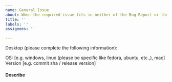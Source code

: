 ```yaml
---
name: General Issue
about: When the required issue fits in neither of the Bug Report or the Feature Request
title: ''
labels: ''
assignees: ''

---
```


Desktop (please complete the following information):

OS: [e.g. windows, linux (please be specific like fedora, ubuntu, etc.,), mac]
Version [e.g. commit sha / release version]

#### Describe
